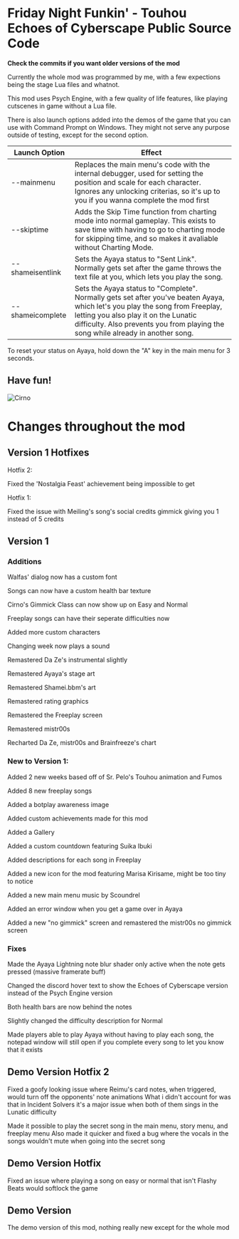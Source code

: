 # Friday Night Funkin' - Touhou Echoes of Cyberscape Public Source Code

**Check the commits if you want older versions of the mod**

Currently the whole mod was programmed by me, with a few expections being the stage Lua files and whatnot.

This mod uses Psych Engine, with a few quality of life features, like playing cutscenes in game without a Lua file.

There is also launch options added into the demos of the game that you can use with Command Prompt on Windows. They might not serve any purpose outside of testing, except for the second option.

| Launch Option | Effect |
| ------------- | ------ |
| --mainmenu | Replaces the main menu's code with the internal debugger, used for setting the position and scale for each character. Ignores any unlocking criterias, so it's up to you if you wanna complete the mod first |
| --skiptime | Adds the Skip Time function from charting mode into normal gameplay. This exists to save time with having to go to charting mode for skipping time, and so makes it avaliable without Charting Mode. |
| --shameisentlink | Sets the Ayaya status to "Sent Link". Normally gets set after the game throws the text file at you, which lets you play the song.|
| --shameicomplete | Sets the Ayaya status to "Complete". Normally gets set after you've beaten Ayaya, which let's you play the song from Freeplay, letting you also play it on the Lunatic difficulty. Also prevents you from playing the song while already in another song. |

To reset your status on Ayaya, hold down the "A" key in the main menu for 3 seconds.

## Have fun!

![Cirno](https://media.discordapp.net/attachments/1116023413048365068/1138560774353199385/cirno.png)

# Changes throughout the mod

## Version 1 Hotfixes

Hotfix 2:

Fixed the 'Nostalgia Feast' achievement being impossible to get

Hotfix 1:

Fixed the issue with Meiling's song's social credits gimmick giving you 1 instead of 5 credits

## Version 1

### Additions


Walfas' dialog now has a custom font

Songs can now have a custom health bar texture

Cirno's Gimmick Class can now show up on Easy and Normal

Freeplay songs can have their seperate difficulties now

Added more custom characters

Changing week now plays a sound

Remastered Da Ze's instrumental slightly

Remastered Ayaya's stage art

Remastered Shamei.bbm's art

Remastered rating graphics

Remastered the Freeplay screen

Remastered mistr00s

Recharted Da Ze, mistr00s and Brainfreeze's chart

### New to Version 1:

Added 2 new weeks based off of Sr. Pelo's Touhou animation and Fumos

Added 8 new freeplay songs

Added a botplay awareness image

Added custom achievements made for this mod

Added a Gallery

Added a custom countdown featuring Suika Ibuki

Added descriptions for each song in Freeplay

Added a new icon for the mod featuring Marisa Kirisame, might be too tiny to notice

Added a new main menu music by Scoundrel

Added an error window when you get a game over in Ayaya

Added a new "no gimmick" screen and remastered the mistr00s no gimmick screen

### Fixes

Made the Ayaya Lightning note blur shader only active when the note gets pressed (massive framerate buff)

Changed the discord hover text to show the Echoes of Cyberscape version instead of the Psych Engine version

Both health bars are now behind the notes

Slightly changed the difficulty description for Normal

Made players able to play Ayaya without having to play each song, the notepad window will still open if you complete every song to let you know that it exists

## Demo Version Hotfix 2

Fixed a goofy looking issue where Reimu's card notes, when triggered, would turn off the opponents' note animations
What i didn't account for was that in Incident Solvers it's a major issue when both of them sings in the Lunatic difficulty

Made it possible to play the secret song in the main menu, story menu, and freeplay menu
Also made it quicker and fixed a bug where the vocals in the songs wouldn't mute when going into the secret song

## Demo Version Hotfix

Fixed an issue where playing a song on easy or normal that isn't Flashy Beats would softlock the game

## Demo Version

The demo version of this mod, nothing really new except for the whole mod

